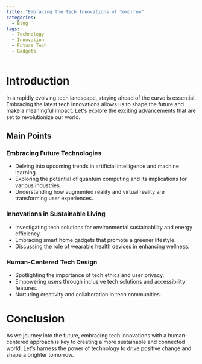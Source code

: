 ```yaml
---
title: "Embracing the Tech Innovations of Tomorrow"
categories:
  - Blog
tags:
  - Technology
  - Innovation
  - Future Tech
  - Gadgets
---
```


# Introduction
In a rapidly evolving tech landscape, staying ahead of the curve is essential. Embracing the latest tech innovations allows us to shape the future and make a meaningful impact. Let's explore the exciting advancements that are set to revolutionize our world.

## Main Points
### Embracing Future Technologies
- Delving into upcoming trends in artificial intelligence and machine learning.
- Exploring the potential of quantum computing and its implications for various industries.
- Understanding how augmented reality and virtual reality are transforming user experiences.

### Innovations in Sustainable Living
- Investigating tech solutions for environmental sustainability and energy efficiency.
- Embracing smart home gadgets that promote a greener lifestyle.
- Discussing the role of wearable health devices in enhancing wellness.

### Human-Centered Tech Design
- Spotlighting the importance of tech ethics and user privacy.
- Empowering users through inclusive tech solutions and accessibility features.
- Nurturing creativity and collaboration in tech communities.

# Conclusion
As we journey into the future, embracing tech innovations with a human-centered approach is key to creating a more sustainable and connected world. Let's harness the power of technology to drive positive change and shape a brighter tomorrow.
